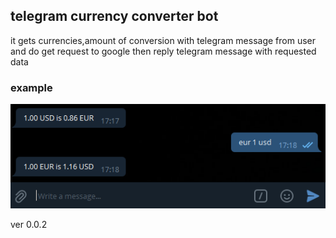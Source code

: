 ## telegram currency converter bot

it gets currencies,amount of conversion with telegram message from user and do get request to google then reply telegram message with requested data

### example
![Alt text](repo/example.png "example_conv_image")

ver 0.0.2